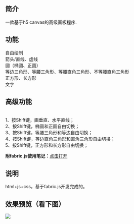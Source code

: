 ## 简介 ##
一款基于h5 canvas的高级画板程序.
## 功能 ##
自由绘制
<br />箭头/直线、虚线
<br />圆（椭圆、正圆）
<br />等边三角形、等腰三角形、等腰直角三角形、不等腰直角三角形
<br />正方形、长方形
<br />文字
## 高级功能 ##
<br /> 1、按Shift键，画垂直、水平直线；
<br /> 2、按Shift键，椭圆和正圆自由切换；
<br /> 3、按Shift键，等腰三角形和等边自由切换；
<br /> 4、按Shift键，等边直角三角形和直角三角形自由切换；
<br /> 5、按Shift键，正方形和长方形自由切换；

**附fabric.js使用笔记：**[点击打开](https://github.com/vipstone/drawingboard/blob/master/fabricjs%E4%BD%BF%E7%94%A8%E7%AC%94%E8%AE%B0.md)


## 说明 ##
html+js+css，基于fabric.js开发完成的。

## 效果预览（看下图） ##
![](https://raw.githubusercontent.com/vipstone/drawingboard/master/drawingboard/image/demoPreview.gif)



